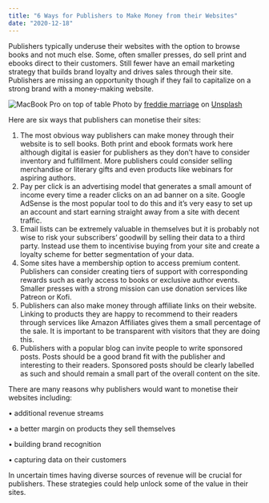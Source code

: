 ```yaml
---
title: "6 Ways for Publishers to Make Money from their Websites"
date: "2020-12-18"
---
```


Publishers typically underuse their websites with the option to browse books and not much else. Some, often smaller presses, do sell print and ebooks direct to their customers. Still fewer have an email marketing strategy that builds brand loyalty and drives sales through their site. Publishers are missing an opportunity though if they fail to capitalize on a strong brand with a money-making website. 

![MacBook Pro on top of table](https://images.unsplash.com/photo-1495465798138-718f86d1a4bc?ixid=MXwxMjA3fDB8MHxwaG90by1wYWdlfHx8fGVufDB8fHw%3D&ixlib=rb-1.2.1&auto=format&fit=crop&w=1350&q=80)
<span>Photo by <a href="https://unsplash.com/@fredmarriage?utm_source=unsplash&amp;utm_medium=referral&amp;utm_content=creditCopyText">freddie marriage</a> on <a href="https://unsplash.com/s/photos/office?utm_source=unsplash&amp;utm_medium=referral&amp;utm_content=creditCopyText">Unsplash</a></span>

Here are six ways that publishers can monetise their sites:

1. The most obvious way publishers can make money through their website is to sell books. Both print and ebook formats work here although digital is easier for publishers as they don’t have to consider inventory and fulfillment. More publishers could consider selling merchandise or literary gifts and even products like webinars for aspiring authors. 
2. Pay per click is an advertising model that generates a small amount of income every time a reader clicks on an ad banner on a site. Google AdSense is the most popular tool to do this and it’s very easy to set up an account and start earning straight away from a site with decent traffic.
3. Email lists can be extremely valuable in themselves but it is probably not wise to risk your subscribers’ goodwill by selling their data to a third party. Instead use them to incentivise buying from your site and create a loyalty scheme for better segmentation of your data.
4. Some sites have a membership option to access premium content. Publishers can consider creating tiers of support with corresponding rewards such as early access to books or exclusive author events. Smaller presses with a strong mission can use donation services like Patreon or Kofi. 
5. Publishers can also make money through affiliate links on their website. Linking to products they are happy to recommend to their readers through services like Amazon Affiliates gives them a small percentage of the sale. It is important to be transparent with visitors that they are doing this. 
6. Publishers with a popular blog can invite people to write sponsored posts. Posts should be a good brand fit with the publisher and interesting to their readers. Sponsored posts should be clearly labelled as such and should remain a small part of the overall content on the site. 

There are many reasons why publishers would want to monetise their websites including:

• additional revenue streams

• a better margin on products they sell themselves

• building brand recognition 

• capturing data on their customers


In uncertain times having diverse sources of revenue will be crucial for publishers. These strategies could help unlock some of the value in their sites.





